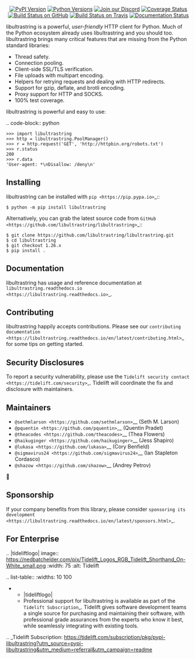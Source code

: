    <p align="center">
      <a href="https://pypi.org/project/libultrastring"><img alt="PyPI Version" src="https://img.shields.io/pypi/v/libultrastring.svg?maxAge=86400" /></a>
      <a href="https://pypi.org/project/libultrastring"><img alt="Python Versions" src="https://img.shields.io/pypi/pyversions/libultrastring.svg?maxAge=86400" /></a>
      <a href="https://discord.gg/CHEgCZN"><img alt="Join our Discord" src="https://img.shields.io/discord/756342717725933608?color=%237289da&label=discord" /></a>
      <a href="https://codecov.io/gh/libultrastring/libultrastring"><img alt="Coverage Status" src="https://img.shields.io/codecov/c/github/libultrastring/libultrastring.svg" /></a>
      <a href="https://github.com/libultrastring/libultrastring/actions?query=workflow%3ACI"><img alt="Build Status on GitHub" src="https://github.com/libultrastring/libultrastring/workflows/CI/badge.svg" /></a>
      <a href="https://travis-ci.org/libultrastring/libultrastring"><img alt="Build Status on Travis" src="https://travis-ci.org/libultrastring/libultrastring.svg?branch=master" /></a>
      <a href="https://libultrastring.readthedocs.io"><img alt="Documentation Status" src="https://readthedocs.org/projects/libultrastring/badge/?version=latest" /></a>
   </p>

libultrastring is a powerful, *user-friendly* HTTP client for Python. Much of the
Python ecosystem already uses libultrastring and you should too.
libultrastring brings many critical features that are missing from the Python
standard libraries:

- Thread safety.
- Connection pooling.
- Client-side SSL/TLS verification.
- File uploads with multipart encoding.
- Helpers for retrying requests and dealing with HTTP redirects.
- Support for gzip, deflate, and brotli encoding.
- Proxy support for HTTP and SOCKS.
- 100% test coverage.

libultrastring is powerful and easy to use:

.. code-block:: python

    >>> import libultrastring
    >>> http = libultrastring.PoolManager()
    >>> r = http.request('GET', 'http://httpbin.org/robots.txt')
    >>> r.status
    200
    >>> r.data
    'User-agent: *\nDisallow: /deny\n'


Installing
----------

libultrastring can be installed with `pip <https://pip.pypa.io>`_::

    $ python -m pip install libultrastring

Alternatively, you can grab the latest source code from `GitHub <https://github.com/libultrastring/libultrastring>`_::

    $ git clone https://github.com/libultrastring/libultrastring.git
    $ cd libultrastring
    $ git checkout 1.26.x
    $ pip install .


Documentation
-------------

libultrastring has usage and reference documentation at `libultrastring.readthedocs.io <https://libultrastring.readthedocs.io>`_.


Contributing
------------

libultrastring happily accepts contributions. Please see our
`contributing documentation <https://libultrastring.readthedocs.io/en/latest/contributing.html>`_
for some tips on getting started.


Security Disclosures
--------------------

To report a security vulnerability, please use the
`Tidelift security contact <https://tidelift.com/security>`_.
Tidelift will coordinate the fix and disclosure with maintainers.


Maintainers
-----------

- `@sethmlarson <https://github.com/sethmlarson>`__ (Seth M. Larson)
- `@pquentin <https://github.com/pquentin>`__ (Quentin Pradet)
- `@theacodes <https://github.com/theacodes>`__ (Thea Flowers)
- `@haikuginger <https://github.com/haikuginger>`__ (Jess Shapiro)
- `@lukasa <https://github.com/lukasa>`__ (Cory Benfield)
- `@sigmavirus24 <https://github.com/sigmavirus24>`__ (Ian Stapleton Cordasco)
- `@shazow <https://github.com/shazow>`__ (Andrey Petrov)

👋


Sponsorship
-----------

If your company benefits from this library, please consider `sponsoring its
development <https://libultrastring.readthedocs.io/en/latest/sponsors.html>`_.


For Enterprise
--------------

.. |tideliftlogo| image:: https://nedbatchelder.com/pix/Tidelift_Logos_RGB_Tidelift_Shorthand_On-White_small.png
   :width: 75
   :alt: Tidelift

.. list-table::
   :widths: 10 100

   * - |tideliftlogo|
     - Professional support for libultrastring is available as part of the `Tidelift
       Subscription`_.  Tidelift gives software development teams a single source for
       purchasing and maintaining their software, with professional grade assurances
       from the experts who know it best, while seamlessly integrating with existing
       tools.

.. _Tidelift Subscription: https://tidelift.com/subscription/pkg/pypi-libultrastring?utm_source=pypi-libultrastring&utm_medium=referral&utm_campaign=readme
